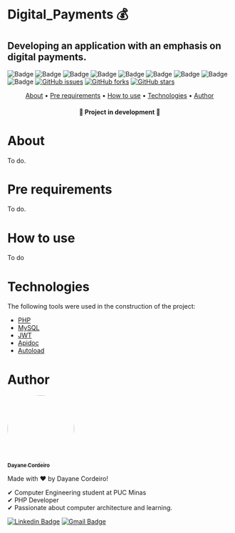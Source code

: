 # Digital_Payments 💰
## Developing an application with an emphasis on digital payments.

![Badge](https://img.shields.io/badge/PHP-8.0.1-%23777bb4?style=flat)
![Badge](https://img.shields.io/badge/Database-MySQL-%234479a1?style=flat)
![Badge](https://img.shields.io/badge/IDE-VSCODE-%23007acc?style=flat)
![Badge](https://img.shields.io/badge/XAMPP-3.2.4-%23fb7a24?style=flat)
![Badge](https://img.shields.io/badge/Authorization-JWT-%23000000?style=flat)
![Badge](https://img.shields.io/badge/composer-2.0.13-%23885630?style=flat)
![Badge](https://img.shields.io/badge/npm-7.6.3-%23cb3837?style=flat)
![Badge](https://img.shields.io/badge/API_Designer-Insomnia-%235849be?style=flat)
![Badge](https://img.shields.io/badge/SQLyog_Communit-13.1.7-%23007acc?style=flat)
<a href="https://github.com/DayaneCordeiro/PHP_API_REST/issues"><img alt="GitHub issues" src="https://img.shields.io/github/issues/DayaneCordeiro/PHP_API_REST"></a>
<a href="https://github.com/DayaneCordeiro/PHP_API_REST/network"><img alt="GitHub forks" src="https://img.shields.io/github/forks/DayaneCordeiro/PHP_API_REST"></a>
<a href="https://github.com/DayaneCordeiro/PHP_API_REST/stargazers"><img alt="GitHub stars" src="https://img.shields.io/github/stars/DayaneCordeiro/PHP_API_REST"></a>

<p align="center">
    <a href="#about">About</a> •
    <a href="#pre-requirements">Pre requirements</a> • 
    <a href="#how-to-use">How to use</a> • 
    <a href="#technologies">Technologies</a> •
    <a href="#author">Author</a>
</p>

<h4 align="center"> 
	🚧 Project in development 🚧
</h4>

<div id="about">
    <h1>About</h1>
    <p>To do.</p>
</div>

<div id="pre-requirements">
    <h1>Pre requirements</h1>
To do.
</div>

<div id="how-to-use">
    <h1>How to use</h1>
To do </div>

<div id="technologies">
    <h1>Technologies</h1>
 
 The following tools were used in the construction of the project:

- [PHP](https://www.php.net/)
- [MySQL](https://www.mysql.com/)
- [JWT](https://github.com/firebase/php-jwt)
- [Apidoc](https://apidocjs.com/)
- [Autoload](https://getcomposer.org/doc/01-basic-usage.md)
</div>

<div id="autho">
    <h1>Author</h1>
    <a href="https://github.com/DayaneCordeiro">
        <img style="border-radius: 100%;" src="https://avatars.githubusercontent.com/u/50596100?v=4" width="150px;" alt=""/>
        <br />
        <sub><b>Dayane Cordeiro</b></sub>
    </a>

Made with ❤️ by Dayane Cordeiro!

✔ Computer Engineering student at PUC Minas<br>
✔ PHP Developer<br>
✔ Passionate about computer architecture and learning.<br>

[![Linkedin Badge](https://img.shields.io/badge/-Dayane-blue?style=flat-square&logo=Linkedin&logoColor=white&link=https://www.linkedin.com/in/dayane-cordeiro-1b761318b/)](https://www.linkedin.com/in/dayane-cordeiro-1b761318b/) 
[![Gmail Badge](https://img.shields.io/badge/-dayane.cordeirogs@gmail.com-c14438?style=flat-square&logo=Gmail&logoColor=white&link=mailto:dayane.cordeirogs@gmail.com)](mailto:dayane.cordeirogs@gmail.com)
</div>

